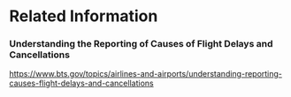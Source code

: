 # Related Information
### Understanding the Reporting of Causes of Flight Delays and Cancellations
https://www.bts.gov/topics/airlines-and-airports/understanding-reporting-causes-flight-delays-and-cancellations
